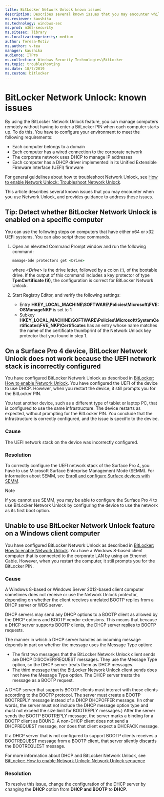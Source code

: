 ```yaml
---
title: BitLocker Network Unlock known issues
description: Describes several known issues that you may encounter while using Network Unlock, and provided guidance for addressing those issues.
ms.reviewer: kaushika
ms.technology: windows-sec
ms.prod: m365-security
ms.sitesec: library
ms.localizationpriority: medium
author: Teresa-Motiv
ms.author: v-tea
manager: kaushika
audience: ITPro
ms.collection: Windows Security Technologies\BitLocker
ms.topic: troubleshooting
ms.date: 10/7/2019
ms.custom: bitlocker
---
```


# BitLocker Network Unlock: known issues

By using the BitLocker Network Unlock feature, you can manage computers remotely without having to enter a BitLocker PIN when each computer starts up. To do this, You have to configure your environment to meet the following requirements:

- Each computer belongs to a domain
- Each computer has a wired connection to the corporate network
- The corporate network uses DHCP to manage IP addresses
- Each computer has a DHCP driver implemented in its Unified Extensible Firmware Interface (UEFI) firmware

For general guidelines about how to troubleshoot Network Unlock, see [How to enable Network Unlock: Troubleshoot Network Unlock](./bitlocker-how-to-enable-network-unlock.md#troubleshoot-network-unlock).

This article describes several known issues that you may encounter when you use Network Unlock, and provides guidance to address these issues.

## Tip: Detect whether BitLocker Network Unlock is enabled on a specific computer

You can use the following steps on computers that have either x64 or x32 UEFI systems. You can also script these commands.

1. Open an elevated Command Prompt window and run the following command:

   ```cmd
   manage-bde protectors get <Drive>
   ```

   where \<*Drive*> is the drive letter, followed by a colon (:), of the bootable drive.
   If the output of this command includes a key protector of type **TpmCertificate (9)**, the configuration is correct for BitLocker Network Unlock.

1. Start Registry Editor, and verify the following settings:
   - Entry **HKEY\_LOCAL\_MACHINE\\SOFTWARE\\Policies\\Microsoft\\FVE: OSManageNKP** is set to **1**
   - Subkey **HKEY\_LOCAL\_MACHINE\\SOFTWARE\\Policies\\Microsoft\\SystemCertificates\\FVE\_NKP\\Certificates** has an entry whose name matches the name of the certificate thumbprint of the Network Unlock key protector that you found in step 1.

## On a Surface Pro 4 device, BitLocker Network Unlock does not work because the UEFI network stack is incorrectly configured

You have configured BitLocker Network Unlock as described in [BitLocker: How to enable Network Unlock](/windows/device-security/bitlocker/bitlocker-how-to-enable-network-unlock). You have configured the UEFI of the device to use DHCP. However, when you restart the device, it still prompts you for the BitLocker PIN.  

You test another device, such as a different type of tablet or laptop PC, that is configured to use the same infrastructure. The device restarts as expected, without prompting for the BitLocker PIN. You conclude that the infrastructure is correctly configured, and the issue is specific to the device.

### Cause

The UEFI network stack on the device was incorrectly configured.

### Resolution

To correctly configure the UEFI network stack of the Surface Pro 4, you have to use Microsoft Surface Enterprise Management Mode (SEMM). For information about SEMM, see [Enroll and configure Surface devices with SEMM](/surface/enroll-and-configure-surface-devices-with-semm).

> [!NOTE]
> If you cannot use SEMM, you may be able to configure the Surface Pro 4 to use BitLocker Network Unlock by configuring the device to use the network as its first boot option.

## Unable to use BitLocker Network Unlock feature on a Windows client computer

You have configured BitLocker Network Unlock as described in [BitLocker: How to enable Network Unlock](/windows/device-security/bitlocker/bitlocker-how-to-enable-network-unlock). You have a Windows 8-based client computer that is connected to the corporate LAN by using an Ethernet Cable. However, when you restart the computer, it still prompts you for the BitLocker PIN.  

### Cause

A Windows 8-based or Windows Server 2012-based client computer sometimes does not receive or use the Network Unlock protector, depending on whether the client receives unrelated BOOTP replies from a DHCP server or WDS server.

DHCP servers may send any DHCP options to a BOOTP client as allowed by the DHCP options and BOOTP vendor extensions. This means that because a DHCP server supports BOOTP clients, the DHCP server replies to BOOTP requests.

The manner in which a DHCP server handles an incoming message depends in part on whether the message uses the Message Type option:

- The first two messages that the BitLocker Network Unlock client sends are DHCP DISCOVER\REQUEST messages. They use the Message Type option, so the DHCP server treats them as DHCP messages.  
- The third message that the BitLocker Network Unlock client sends does not have the Message Type option. The DHCP server treats the message as a BOOTP request.

A DHCP server that supports BOOTP clients must interact with those clients according to the BOOTP protocol. The server must create a BOOTP BOOTREPLY message instead of a DHCP DHCPOFFER message. (In other words, the server must not include the DHCP message option type and must not exceed the size limit for BOOTREPLY messages.) After the server sends the BOOTP BOOTREPLY message, the server marks a binding for a BOOTP client as BOUND. A non-DHCP client does not send a DHCPREQUEST message, nor does that client expect a DHCPACK message.

If a DHCP server that is not configured to support BOOTP clients receives a BOOTREQUEST message from a BOOTP client, that server silently discards the BOOTREQUEST message.

For more information about DHCP and BitLocker Network Unlock, see [BitLocker: How to enable Network Unlock: Network Unlock sequence](/windows/device-security/bitlocker/bitlocker-how-to-enable-network-unlock#network-unlock-sequence)

### Resolution

To resolve this issue, change the configuration of the DHCP server by changing the **DHCP** option from **DHCP and BOOTP** to **DHCP**.